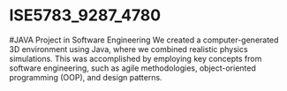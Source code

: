 # ISE5783_9287_4780
#JAVA Project in Software Engineering
We created a computer-generated 3D environment using Java,
where we combined realistic physics simulations. This was
accomplished by employing key concepts from software
engineering, such as agile methodologies, object-oriented
programming (OOP), and design patterns.
